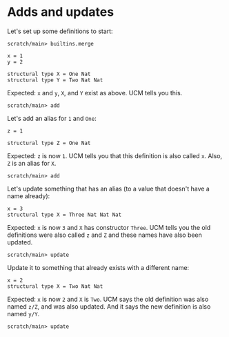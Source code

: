 # Adds and updates

Let's set up some definitions to start:

```ucm:hide
scratch/main> builtins.merge
```

```unison
x = 1
y = 2

structural type X = One Nat
structural type Y = Two Nat Nat
```

Expected: `x` and `y`, `X`, and `Y` exist as above. UCM tells you this.

```ucm
scratch/main> add
```

Let's add an alias for `1` and `One`:

```unison
z = 1

structural type Z = One Nat
```

Expected: `z` is now `1`. UCM tells you that this definition is also called `x`.
Also, `Z` is an alias for `X`.

```ucm
scratch/main> add
```

Let's update something that has an alias (to a value that doesn't have a name already):

```unison
x = 3
structural type X = Three Nat Nat Nat
```

Expected: `x` is now `3` and `X` has constructor `Three`. UCM tells you the old definitions were also called `z` and `Z` and these names have also been updated.

```ucm
scratch/main> update
```

Update it to something that already exists with a different name:

```unison
x = 2
structural type X = Two Nat Nat
```

Expected: `x` is now `2` and `X` is `Two`. UCM says the old definition was also named `z/Z`, and was also updated. And it says the new definition is also named `y/Y`.

```ucm
scratch/main> update
```

